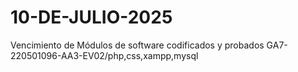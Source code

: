 # 10-DE-JULIO-2025
Vencimiento de Módulos de software codificados y probados GA7-220501096-AA3-EV02/php,css,xampp,mysql
